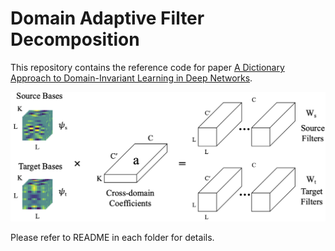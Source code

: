# Domain Adaptive Filter Decomposition

This repository contains the reference code for paper [A Dictionary Approach to Domain-Invariant Learning in Deep Networks](https://arxiv.org/pdf/1909.11285.pdf).

![image](https://github.com/ZeWang95/DAFD/blob/main/figs/jdcf.png)


Please refer to README in each folder for details.